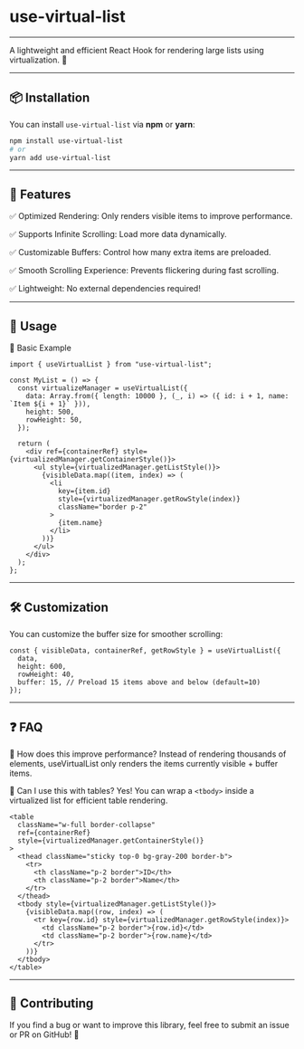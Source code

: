 # use-virtual-list

---

A lightweight and efficient React Hook for rendering large lists using virtualization. 🚀

---

## 📦 Installation

You can install `use-virtual-list` via **npm** or **yarn**:

```sh
npm install use-virtual-list
# or
yarn add use-virtual-list
```

---

## 🚀 Features

✅ Optimized Rendering: Only renders visible items to improve performance.

✅ Supports Infinite Scrolling: Load more data dynamically.

✅ Customizable Buffers: Control how many extra items are preloaded.

✅ Smooth Scrolling Experience: Prevents flickering during fast scrolling.

✅ Lightweight: No external dependencies required!

---

## 📖 Usage

🔹 Basic Example

```tsx
import { useVirtualList } from "use-virtual-list";

const MyList = () => {
  const virtualizeManager = useVirtualList({
    data: Array.from({ length: 10000 }, (_, i) => ({ id: i + 1, name: `Item ${i + 1}` })),
    height: 500,
    rowHeight: 50,
  });

  return (
    <div ref={containerRef} style={virtualizedManager.getContainerStyle()}>
      <ul style={virtualizedManager.getListStyle()}>
        {visibleData.map((item, index) => (
          <li
            key={item.id}
            style={virtualizedManager.getRowStyle(index)}
            className="border p-2"
          >
            {item.name}
          </li>
        ))}
      </ul>
    </div>
  );
};
```

---

## 🛠 Customization

You can customize the buffer size for smoother scrolling:

```tsx
const { visibleData, containerRef, getRowStyle } = useVirtualList({
  data,
  height: 600,
  rowHeight: 40,
  buffer: 15, // Preload 15 items above and below (default=10)
});
```

---

## ❓ FAQ

🔹 How does this improve performance?
Instead of rendering thousands of elements, useVirtualList only renders the items currently visible + buffer items.

🔹 Can I use this with tables?
Yes! You can wrap a `<tbody>` inside a virtualized list for efficient table rendering.

```tsx
<table
  className="w-full border-collapse"
  ref={containerRef}
  style={virtualizedManager.getContainerStyle()}
>
  <thead className="sticky top-0 bg-gray-200 border-b">
    <tr>
      <th className="p-2 border">ID</th>
      <th className="p-2 border">Name</th>
    </tr>
  </thead>
  <tbody style={virtualizedManager.getListStyle()}>
    {visibleData.map((row, index) => (
      <tr key={row.id} style={virtualizedManager.getRowStyle(index)}>
        <td className="p-2 border">{row.id}</td>
        <td className="p-2 border">{row.name}</td>
      </tr>
    ))}
  </tbody>
</table>
```

---

## 🤝 Contributing

If you find a bug or want to improve this library, feel free to submit an issue or PR on GitHub! 🚀
